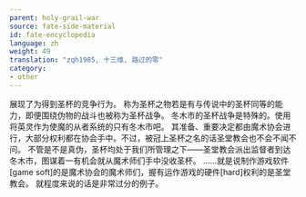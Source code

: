 ```yaml
---
parent: holy-grail-war
source: fate-side-material
id: fate-encyclopedia
language: zh
weight: 49
translation: "zqh1985, 十三维, 路过的零"
category:
- other
---
```


展现了为得到圣杯的竞争行为。
称为圣杯之物若是有与传说中的圣杯同等的能力，即便围绕伪物的战斗也被称为圣杯战争。
冬木市的圣杯战争是特殊的。使用将英灵作为使魔的从者系统的只有冬木市吧。
其准备、重要决定都由魔术协会进行，大部分权利都在协会手中。不过，被冠上圣杯之名的话圣堂教会也不会不闻不问。
不管是不是真伪，圣杯均处于我们所管理之下——圣堂教会派出监督者到达冬木市，图谋着一有机会就从魔术师们手中没收圣杯。
……就是说制作游戏软件[game soft]的是魔术协会的魔术师们，握有运作游戏的硬件[hard]权利的是圣堂教会。
就程度来说的话是非常过分的例子。
